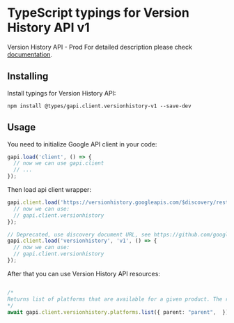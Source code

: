 # TypeScript typings for Version History API v1

Version History API - Prod
For detailed description please check [documentation](https://developers.chrome.com/versionhistory).

## Installing

Install typings for Version History API:

```
npm install @types/gapi.client.versionhistory-v1 --save-dev
```

## Usage

You need to initialize Google API client in your code:

```typescript
gapi.load('client', () => {
  // now we can use gapi.client
  // ...
});
```

Then load api client wrapper:

```typescript
gapi.client.load('https://versionhistory.googleapis.com/$discovery/rest?version=v1', () => {
  // now we can use:
  // gapi.client.versionhistory
});
```

```typescript
// Deprecated, use discovery document URL, see https://github.com/google/google-api-javascript-client/blob/master/docs/reference.md#----gapiclientloadname----version----callback--
gapi.client.load('versionhistory', 'v1', () => {
  // now we can use:
  // gapi.client.versionhistory
});
```



After that you can use Version History API resources: <!-- TODO: make this work for multiple namespaces -->

```typescript

/*
Returns list of platforms that are available for a given product. The resource "product" has no resource name in its name.
*/
await gapi.client.versionhistory.platforms.list({ parent: "parent",  });
```
